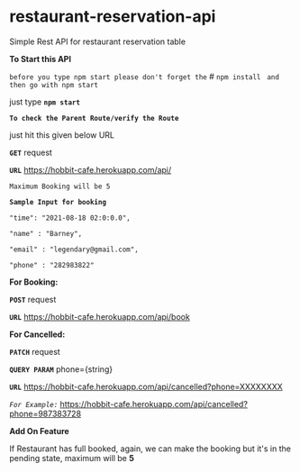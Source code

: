 # restaurant-reservation-api
Simple Rest API for restaurant reservation table


**To Start this API**

`before you type npm start please don't forget the` # `npm install` ` and then go with npm start`

just type   **`npm start`**


**`To check the Parent Route/verify the Route`**

just hit this given below URL

**`GET`** request

**`URL`** https://hobbit-cafe.herokuapp.com/api/




`Maximum Booking will be 5 `


**`Sample Input for booking`**


    "time": "2021-08-18 02:0:0.0",
    
    "name" : "Barney",
    
    "email" : "legendary@gmail.com",
    
    "phone" : "282983822"


**For Booking:**

   **`POST`** request
   
   **`URL`**  https://hobbit-cafe.herokuapp.com/api/book

**For Cancelled:**
  
   **`PATCH`** request
  
   **`QUERY PARAM`** phone={string}
  
   **`URL`**  https://hobbit-cafe.herokuapp.com/api/cancelled?phone=XXXXXXXX
  
   _`For Example:`_ 
        https://hobbit-cafe.herokuapp.com/api/cancelled?phone=987383728
     
     


**Add On Feature**

   If Restaurant has full booked, again, we can make the booking but it's in the pending state, maximum will be **5**
